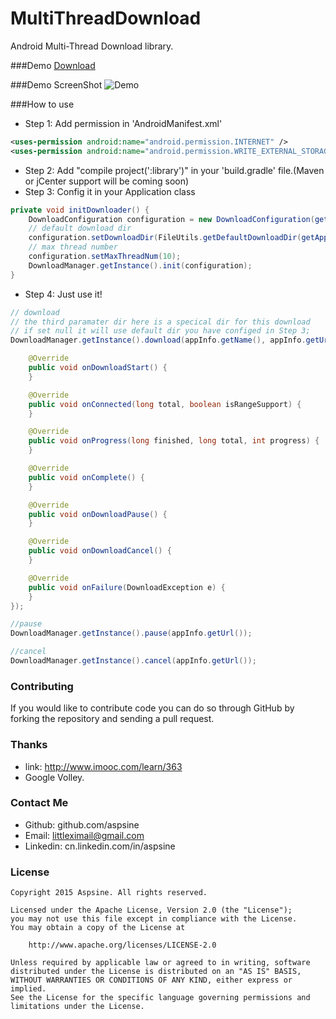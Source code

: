 # MultiThreadDownload
Android Multi-Thread Download library.

###Demo
[Download](https://raw.githubusercontent.com/Aspsine/MultiThreadDownload/master/art/demo.apk)

###Demo ScreenShot
![Demo](https://github.com/Aspsine/MultiThreadDownload/raw/master/art/pic1.png)

###How to use
- Step 1: Add permission in 'AndroidManifest.xml'
```Xml
<uses-permission android:name="android.permission.INTERNET" />
<uses-permission android:name="android.permission.WRITE_EXTERNAL_STORAGE" />
```

- Step 2: Add "compile project(':library')" in your 'build.gradle' file.(Maven or jCenter support will be coming soon)
- Step 3: Config it in your Application class
```Java
private void initDownloader() {
    DownloadConfiguration configuration = new DownloadConfiguration(getApplicationContext());
    // default download dir
    configuration.setDownloadDir(FileUtils.getDefaultDownloadDir(getApplicationContext()));
    // max thread number
    configuration.setMaxThreadNum(10);
    DownloadManager.getInstance().init(configuration);
}
```
- Step 4: Just use it!
```Java
// download
// the third paramater dir here is a specical dir for this download
// if set null it will use default dir you have configed in Step 3;
DownloadManager.getInstance().download(appInfo.getName(), appInfo.getUrl(), dir, new CallBack() {

    @Override
    public void onDownloadStart() {
    }

    @Override
    public void onConnected(long total, boolean isRangeSupport) {
    }

    @Override
    public void onProgress(long finished, long total, int progress) {
    }

    @Override
    public void onComplete() {
    }

    @Override
    public void onDownloadPause() {
    }

    @Override
    public void onDownloadCancel() {
    }

    @Override
    public void onFailure(DownloadException e) {
    }
});

//pause
DownloadManager.getInstance().pause(appInfo.getUrl());

//cancel
DownloadManager.getInstance().cancel(appInfo.getUrl());

```

### Contributing
If you would like to contribute code you can do so through GitHub by forking the repository and sending a pull request. 

### Thanks
- link: http://www.imooc.com/learn/363
- Google Volley.

### Contact Me
- Github:   github.com/aspsine
- Email:    littleximail@gmail.com
- Linkedin: cn.linkedin.com/in/aspsine

### License

    Copyright 2015 Aspsine. All rights reserved.

    Licensed under the Apache License, Version 2.0 (the "License");
    you may not use this file except in compliance with the License.
    You may obtain a copy of the License at

        http://www.apache.org/licenses/LICENSE-2.0

    Unless required by applicable law or agreed to in writing, software
    distributed under the License is distributed on an "AS IS" BASIS,
    WITHOUT WARRANTIES OR CONDITIONS OF ANY KIND, either express or implied.
    See the License for the specific language governing permissions and
    limitations under the License.
